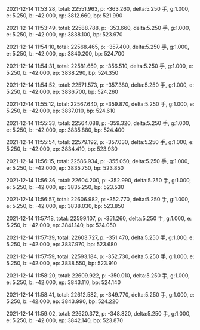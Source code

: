 2021-12-14 11:53:28, total: 22551.963, p: -363.260, delta:5.250 手, g:1.000, e: 5.250, b: -42.000, ep: 3812.660, bp: 521.990

2021-12-14 11:53:49, total: 22588.788, p: -353.660, delta:5.250 手, g:1.000, e: 5.250, b: -42.000, ep: 3838.100, bp: 523.970

2021-12-14 11:54:10, total: 22568.465, p: -357.400, delta:5.250 手, g:1.000, e: 5.250, b: -42.000, ep: 3840.200, bp: 524.700

2021-12-14 11:54:31, total: 22581.659, p: -356.510, delta:5.250 手, g:1.000, e: 5.250, b: -42.000, ep: 3838.290, bp: 524.350

2021-12-14 11:54:52, total: 22571.573, p: -357.380, delta:5.250 手, g:1.000, e: 5.250, b: -42.000, ep: 3836.700, bp: 524.260

2021-12-14 11:55:12, total: 22567.640, p: -359.870, delta:5.250 手, g:1.000, e: 5.250, b: -42.000, ep: 3837.010, bp: 524.610

2021-12-14 11:55:33, total: 22564.088, p: -359.320, delta:5.250 手, g:1.000, e: 5.250, b: -42.000, ep: 3835.880, bp: 524.400

2021-12-14 11:55:54, total: 22579.192, p: -357.030, delta:5.250 手, g:1.000, e: 5.250, b: -42.000, ep: 3834.410, bp: 523.930

2021-12-14 11:56:15, total: 22586.934, p: -355.050, delta:5.250 手, g:1.000, e: 5.250, b: -42.000, ep: 3835.750, bp: 523.850

2021-12-14 11:56:36, total: 22604.200, p: -352.990, delta:5.250 手, g:1.000, e: 5.250, b: -42.000, ep: 3835.250, bp: 523.530

2021-12-14 11:56:57, total: 22606.982, p: -352.770, delta:5.250 手, g:1.000, e: 5.250, b: -42.000, ep: 3838.030, bp: 523.850

2021-12-14 11:57:18, total: 22599.107, p: -351.260, delta:5.250 手, g:1.000, e: 5.250, b: -42.000, ep: 3841.140, bp: 524.050

2021-12-14 11:57:39, total: 22603.727, p: -351.470, delta:5.250 手, g:1.000, e: 5.250, b: -42.000, ep: 3837.970, bp: 523.680

2021-12-14 11:57:59, total: 22593.184, p: -352.730, delta:5.250 手, g:1.000, e: 5.250, b: -42.000, ep: 3838.550, bp: 523.910

2021-12-14 11:58:20, total: 22609.922, p: -350.010, delta:5.250 手, g:1.000, e: 5.250, b: -42.000, ep: 3843.110, bp: 524.140

2021-12-14 11:58:41, total: 22612.582, p: -349.770, delta:5.250 手, g:1.000, e: 5.250, b: -42.000, ep: 3843.990, bp: 524.220

2021-12-14 11:59:02, total: 22620.372, p: -348.820, delta:5.250 手, g:1.000, e: 5.250, b: -42.000, ep: 3842.140, bp: 523.870